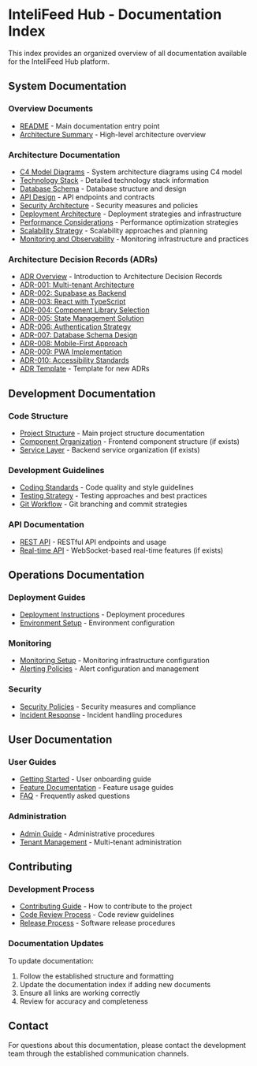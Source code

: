 # InteliFeed Hub - Documentation Index

This index provides an organized overview of all documentation available for the InteliFeed Hub platform.

## System Documentation

### Overview Documents
- [README](README.md) - Main documentation entry point
- [Architecture Summary](architecture-summary.md) - High-level architecture overview

### Architecture Documentation
- [C4 Model Diagrams](c4-model.md) - System architecture diagrams using C4 model
- [Technology Stack](tech-stack.md) - Detailed technology stack information
- [Database Schema](database-schema.md) - Database structure and design
- [API Design](api-design.md) - API endpoints and contracts
- [Security Architecture](security-architecture.md) - Security measures and policies
- [Deployment Architecture](deployment-architecture.md) - Deployment strategies and infrastructure
- [Performance Considerations](performance.md) - Performance optimization strategies
- [Scalability Strategy](scalability.md) - Scalability approaches and planning
- [Monitoring and Observability](monitoring.md) - Monitoring infrastructure and practices

### Architecture Decision Records (ADRs)
- [ADR Overview](adr/README.md) - Introduction to Architecture Decision Records
- [ADR-001: Multi-tenant Architecture](adr/adr-001-multi-tenant-architecture.md)
- [ADR-002: Supabase as Backend](adr/adr-002-supabase-backend.md)
- [ADR-003: React with TypeScript](adr/adr-003-react-typescript.md)
- [ADR-004: Component Library Selection](adr/adr-004-component-library.md)
- [ADR-005: State Management Solution](adr/adr-005-state-management.md)
- [ADR-006: Authentication Strategy](adr/adr-006-authentication-strategy.md)
- [ADR-007: Database Schema Design](adr/adr-007-database-schema.md)
- [ADR-008: Mobile-First Approach](adr/adr-008-mobile-first.md)
- [ADR-009: PWA Implementation](adr/adr-009-pwa-implementation.md)
- [ADR-010: Accessibility Standards](adr/adr-010-accessibility-standards.md)
- [ADR Template](adr/template.md) - Template for new ADRs

## Development Documentation

### Code Structure
- [Project Structure](../README.md) - Main project structure documentation
- [Component Organization](../src/components/README.md) - Frontend component structure (if exists)
- [Service Layer](../src/services/README.md) - Backend service organization (if exists)

### Development Guidelines
- [Coding Standards](../qwen-code/docs/cli/coding-standards.md) - Code quality and style guidelines
- [Testing Strategy](../qwen-code/docs/core/testing-strategy.md) - Testing approaches and best practices
- [Git Workflow](../qwen-code/docs/cli/git-workflow.md) - Git branching and commit strategies

### API Documentation
- [REST API](api-design.md) - RESTful API endpoints and usage
- [Real-time API](../supabase/README.md) - WebSocket-based real-time features (if exists)

## Operations Documentation

### Deployment Guides
- [Deployment Instructions](../DEPLOYMENT_GUIDE.md) - Deployment procedures
- [Environment Setup](../qwen-code/docs/cli/environment-setup.md) - Environment configuration

### Monitoring
- [Monitoring Setup](monitoring.md) - Monitoring infrastructure configuration
- [Alerting Policies](../qwen-code/docs/cli/alerting-policies.md) - Alert configuration and management

### Security
- [Security Policies](security-architecture.md) - Security measures and compliance
- [Incident Response](../qwen-code/docs/cli/incident-response.md) - Incident handling procedures

## User Documentation

### User Guides
- [Getting Started](../README.md) - User onboarding guide
- [Feature Documentation](../qwen-code/docs/examples/feature-documentation.md) - Feature usage guides
- [FAQ](../qwen-code/docs/cli/faq.md) - Frequently asked questions

### Administration
- [Admin Guide](../qwen-code/docs/cli/admin-guide.md) - Administrative procedures
- [Tenant Management](../qwen-code/docs/cli/tenant-management.md) - Multi-tenant administration

## Contributing

### Development Process
- [Contributing Guide](../CONTRIBUTING.md) - How to contribute to the project
- [Code Review Process](../qwen-code/docs/cli/code-review-process.md) - Code review guidelines
- [Release Process](../qwen-code/docs/cli/release-process.md) - Software release procedures

### Documentation Updates
To update documentation:
1. Follow the established structure and formatting
2. Update the documentation index if adding new documents
3. Ensure all links are working correctly
4. Review for accuracy and completeness

## Contact

For questions about this documentation, please contact the development team through the established communication channels.